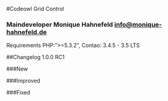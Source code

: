 #Codeowl Grid Control

### Maindeveloper Monique Hahnefeld <info@monique-hahnefeld.de>

Requirements
PHP:">=5.3.2",
Contao: 3.4.5 - 3.5 LTS

##Changelog 1.0.0 RC1

###New

###Improved

###Fixed

